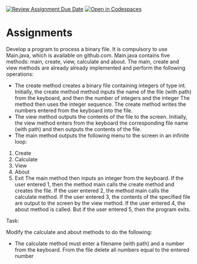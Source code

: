 [![Review Assignment Due Date](https://classroom.github.com/assets/deadline-readme-button-24ddc0f5d75046c5622901739e7c5dd533143b0c8e959d652212380cedb1ea36.svg)](https://classroom.github.com/a/9BNu5dce)
[![Open in Codespaces](https://classroom.github.com/assets/launch-codespace-7f7980b617ed060a017424585567c406b6ee15c891e84e1186181d67ecf80aa0.svg)](https://classroom.github.com/open-in-codespaces?assignment_repo_id=14295504)
# Assignments

Develop a program to process a binary file. It is compulsory to use
Main.java, which is available on github.com. Main.java contains five
methods: main, create, view, calculate and about. The main, create and view methods are already
already implemented and perform the following operations:
- The create method creates a binary file containing integers of type int. Initially, the create method
method inputs the name of the file (with path) from the keyboard, and then the number of integers and the integer
The method then uses the integer sequence. The create method writes the numbers entered from the keyboard into the file.
- The view method outputs the contents of the file to the screen. Initially, the view method enters from the keyboard the corresponding
file name (with path) and then outputs the contents of the file.
- The main method outputs the following menu to the screen in an infinite loop:
1) Create
2) Calculate
3) View
4) About
5) Exit
The main method then inputs an integer from the keyboard. If the user entered 1, then the method
main calls the create method and creates the file. If the user entered 2, the method
main calls the calculate method. If the user entered 3, the contents of the specified file are output to the screen by
the view method. If the user entered 4, the about method is called. But if the user
entered 5, then the program exits.

Task:

Modify the calculate and about methods to do the following:
- The calculate method must enter a filename (with path) and a number from the keyboard. From the file
delete all numbers equal to the entered number
